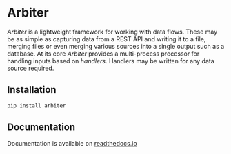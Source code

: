 # Arbiter

*Arbiter* is a lightweight framework for working with data flows. These may be as
simple as capturing data from a REST API and writing it to a file, merging files
or even merging various sources into a single output such as a database. At its
core *Arbiter* provides a multi-process processor for handling inputs based on
*handlers*. Handlers may be written for any data source required.


## Installation
```bash
pip install arbiter
```


## Documentation

Documentation is available on [readthedocs.io](https://arbiter.readthedocs.io)
